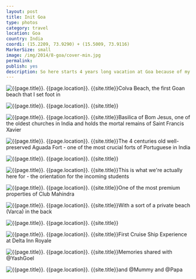 ```yaml
---
layout: post
title: Init Goa
type: photos
category: travel
location: Goa
country: India
coordi: (15.2209, 73.9290) + (15.5009, 73.9116)
MarkerSize: small
image: /img/2014/8-goa/cover-min.jpg 
permalink: 
publish: yes
description: So here starts 4 years long vacation at Goa because of my admission into BITS Pilani, Goa Campus,
---
```

<!-- http://compressjpeg.com -->
<!-- http://compressimage.toolur.com/ 1024, 400-->
<p class="center"><img src="{{site.baseurl}}/img/2014/8-goa/cover.jpg" alt="{{page.title}}. {{page.location}}. {{site.title}}" title="{{page.title}}">Colva Beach, the first Goan beach that I set foot in</p>

<p class="center"><img src="{{site.baseurl}}/img/2014/8-goa/1.jpg" alt="{{page.title}}. {{page.location}}. {{site.title}}" title="{{page.title}}"></p>

<p class="center"><img src="{{site.baseurl}}/img/2014/8-goa/2.jpg" alt="{{page.title}}. {{page.location}}. {{site.title}}" title="{{page.title}}">Basilica of Bom Jesus, one of the oldest churches in India and holds the mortal remains of Saint Francis Xavier</p>

<p class="center"><img src="{{site.baseurl}}/img/2014/8-goa/3.jpg" alt="{{page.title}}. {{page.location}}. {{site.title}}" title="{{page.title}}">The 4 centuries old well-preserved Aguada Fort - one of the most crucial forts of Portuguese in India</p>

<p class="center"><img src="{{site.baseurl}}/img/2014/8-goa/4.jpg" alt="{{page.title}}. {{page.location}}. {{site.title}}" title="{{page.title}}"></p>

<p class="center"><img src="{{site.baseurl}}/img/2014/8-goa/5.jpg" alt="{{page.title}}. {{page.location}}. {{site.title}}" title="{{page.title}}">This is what we're actually here for - the orientation for the incoming students</p>

<p class="center"><img src="{{site.baseurl}}/img/2014/8-goa/6.jpg" alt="{{page.title}}. {{page.location}}. {{site.title}}" title="{{page.title}}">One of the most premium properties of Club Mahindra</p>

<p class="center"><img src="{{site.baseurl}}/img/2014/8-goa/7.jpg" alt="{{page.title}}. {{page.location}}. {{site.title}}" title="{{page.title}}">With a sort of a private beach (Varca) in the back</p>

<p class="center"><img src="{{site.baseurl}}/img/2014/8-goa/8.jpg" alt="{{page.title}}. {{page.location}}. {{site.title}}" title="{{page.title}}"></p>

<p class="center"><img src="{{site.baseurl}}/img/2014/8-goa/9.jpg" alt="{{page.title}}. {{page.location}}. {{site.title}}" title="{{page.title}}">First Cruise Ship Experience at Delta Inn Royale</p>

<p class="center"><img src="{{site.baseurl}}/img/2014/8-goa/10.jpg" alt="{{page.title}}. {{page.location}}. {{site.title}}" title="{{page.title}}">Memories shared with @YashGoel</p>

<p class="center"><img src="{{site.baseurl}}/img/2014/8-goa/11.jpg" alt="{{page.title}}. {{page.location}}. {{site.title}}" title="{{page.title}}">and @Mummy and @Papa</p>